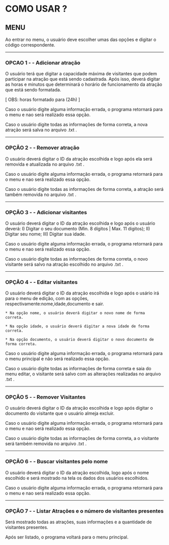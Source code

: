 # COMO USAR ?

## MENU

Ao entrar no menu, o usuário deve escolher umas das opções e digitar o código correspondente.

______________________________________________________________________________________________________________________________________________________________

### OPCAO 1 - - Adicionar atração
O usuário terá que digitar a capacidade máxima de visitantes que podem participar na atração que está sendo cadastrada.
Após isso, deverá digitar as horas e minutos que determinará o horário de funcionamento da atração que está sendo formatada.
    
[ OBS: horas formatado para (24h) ]
    
Caso o usuário digite alguma informação errada, o programa retornará para o menu e nao será realizado essa opção.

Caso o usuário digite todas as informações de forma correta, a nova atração será salva no arquivo .txt .
______________________________________________________________________________________________________________________________________________________________

### OPÇÃO 2 - - Remover atração
O usuário deverá digitar o ID da atração escolhida e logo após ela será removida e atualizada no arquivo .txt .

Caso o usuário digite alguma informação errada, o programa retornará para o menu e nao será realizado essa opção.
    
Caso o usuário digite todas as informações de forma correta, a atração será também removida no arquivo .txt .

______________________________________________________________________________________________________________________________________________________________

### OPÇÃO 3 - - Adicionar visitantes
O usuário deverá digitar o ID da atração escolhida e logo após o usuário deverá: 
    I) Digitar o seu documento (Min. 8 dígitos | Max. 11 digitos);
    II) Digitar seu nome;
    III) Digitar sua idade.

Caso o usuário digite alguma informação errada, o programa retornará para o menu e nao será realizado essa opção.

Caso o usuário digite todas as informações de forma correta, o novo visitante será salvo na atração escolhido no arquivo .txt .

______________________________________________________________________________________________________________________________________________________________

### OPÇÃO 4 - - Editar visitantes
O usuário deverá digitar o ID da atração escolhida e logo após o usário irá para o menu de edição, com as opções, respectivamente:nome,idade,documento e sair.
    
    * Na opção nome, o usuário deverá digitar o novo nome de forma correta.

    * Na opção idade, o usuário deverá digitar a nova idade de forma correta.

    * Na opção documento, o usuário deverá digitar o novo documento de forma correta.

Caso o usuário digite alguma informação errada, o programa retornará para o menu principal e não será realizado essa opção.

Caso o usuário digite todas as informações de forma correta e saia do menu editar, o visitante será salvo com as alterações realizadas no arquivo .txt .

______________________________________________________________________________________________________________________________________________________________

### OPÇÃO 5 - - Remover Visitantes
O usuário deverá digitar o ID da atração escolhida e logo após digitar o documento do visitante que o usuário almeja excluir.

Caso o usuário digite alguma informação errada, o programa retornará para o menu e nao será realizado essa opção.

Caso o usuário digite todas as informações de forma correta, a o visitante será também removida no arquivo .txt .

______________________________________________________________________________________________________________________________________________________________

### OPÇÃO 6 - - Buscar visitantes pelo nome
O usuário deverá digitar o ID da atração escolhida, logo após o nome escolhido e será mostrado na tela os dados dos usuários escolhidos.

Caso o usuário digite alguma informação errada, o programa retornará para o menu e nao será realizado essa opção.

______________________________________________________________________________________________________________________________________________________________

### OPÇÃO 7 - - Listar Atrações e o número de visitantes presentes
Será mostrado todas as atrações, suas informações e a quantidade de visitantes presentes.

Após ser listado, o programa voltará para o menu principal. 
